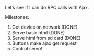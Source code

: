 Let's see if I can do RPC calls with Ajax.

Milestones:
1) Get device on network (DONE)
2) Serve basic html (DONE)
3) Serve html from sd card (DONE)
4) Buttons make ajax get request
5) Control servo!
